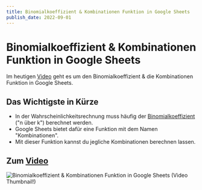 ```yaml
---
title: Binomialkoeffizient & Kombinationen Funktion in Google Sheets
publish_date: 2022-09-01
---
```


# Binomialkoeffizient & Kombinationen Funktion in Google Sheets

Im heutigen [Video](https://youtu.be/VlWSJ55BjS4) geht es um den Binomialkoeffizient & die Kombinationen Funktion in Google Sheets. 

## Das Wichtigste in Kürze

* In der Wahrscheinlichkeitsrechnung muss häufig der [Binomialkoeffizient](https://de.wikipedia.org/wiki/Binomialkoeffizient) ("n über k") berechnet werden.
* Google Sheets bietet dafür eine Funktion mit dem Namen "Kombinationen".
* Mit dieser Funktion kannst du jegliche Kombinationen berechnen lassen.


## Zum [Video](https://youtu.be/VlWSJ55BjS4)

![Binomialkoeffizient & Kombinationen Funktion in Google Sheets (Video Thumbnail!)](../thumbnails/Fertig378.jpg "Binomialkoeffizient & Kombinationen Funktion in Google Sheets (Video Thumbnail!)")